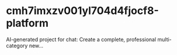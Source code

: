 # cmh7imxzv001yl704d4fjocf8-platform
AI-generated project for chat: Create a complete, professional multi-category new...
